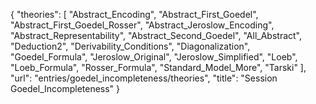{
    "theories": [
        "Abstract_Encoding",
        "Abstract_First_Goedel",
        "Abstract_First_Goedel_Rosser",
        "Abstract_Jeroslow_Encoding",
        "Abstract_Representability",
        "Abstract_Second_Goedel",
        "All_Abstract",
        "Deduction2",
        "Derivability_Conditions",
        "Diagonalization",
        "Goedel_Formula",
        "Jeroslow_Original",
        "Jeroslow_Simplified",
        "Loeb",
        "Loeb_Formula",
        "Rosser_Formula",
        "Standard_Model_More",
        "Tarski"
    ],
    "url": "entries/goedel_incompleteness/theories",
    "title": "Session Goedel_Incompleteness"
}